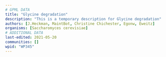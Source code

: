 ```yaml
---
# GPML DATA
title: "Glycine degradation"
description: "This is a temporary description for Glycine degradation"
authors: [J.Heckman, MaintBot, Christine Chichester, Egonw, Eweitz]
organisms: [Saccharomyces cerevisiae]
# ADDITIONAL DATA
last-edited: 2021-05-20
communities: []
wpid: "WP345"
---
```

